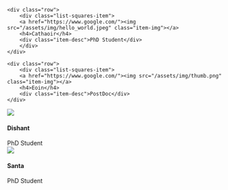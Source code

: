 <div class="container-fluid">
<div class=" col-xl-8 offset-xl-2 col-lg-10 offset-lg-1">
<!-- Control the column width, and how they should appear on different devices -->

    <div class="row">
        <div class="list-squares-item">
        <a href="https://www.google.com/"><img src="/assets/img/hello_world.jpeg" class="item-img"></a>
        <h4>Cathaoir</h4>
        <div class="item-desc">PhD Student</div>
        </div>
    </div>
    
    <div class="row">
        <div class="list-squares-item">
        <a href="https://www.google.com/"><img src="/assets/img/thumb.png" class="item-img"></a>
        <h4>Eoin</h4>
        <div class="item-desc">PostDoc</div>
    </div>
    
<div class="list-squares-item">
<a href="https://www.google.com/"><img src="/assets/img/path.jpg" class="item-img"></a>
<h4>Dishant</h4>
<div class="item-desc">PhD Student</div>
</div>
    
<div class="list-squares-item">
<a href="https://www.google.com/"><img src="/assets/img/hello_world.jpeg" class="item-img"></a>
<h4>Santa</h4>
<div class="item-desc">PhD Student</div>
</div>

</div>
</div>
</div>

  


